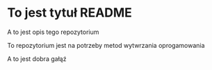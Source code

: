 # To jest tytuł README

A to jest opis tego repozytorium

To repozytorium jest na potrzeby metod wytwrzania oprogamowania

A to jest dobra gałąź
